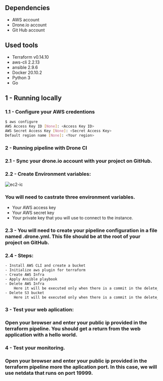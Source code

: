 ## Dependencies
- AWS account 
- Drone.io account
- Git Hub account


## Used tools

- Terraform v0.14.10 
- aws-cli 2.2.13
- ansible 2.9.6
- Docker 20.10.2
- Python 3
- Go 

## 1 - Running locally

### 1.1 - Configure your AWS credentions
```bash
$ aws configure
AWS Access Key ID [None]: <Access Key ID>
AWS Secret Access Key [None]: <Secret Access Key>
Default region name [None]: <Your region>
```

### 2 - Running pipeline with Drone CI

### 2.1 - Sync your drone.io account with your project on GitHub.
### 2.2 - Create Environment variables:

![ec2-ic](https://docs.drone.io/screenshots/repository_secrets.png)
### You will need to castrate three environment variables.

- Your AWS access key
- Your AWS secret key
- Your private key that you will use to connect to the instance.

### 2.3 - You will need to create your pipeline configuration in a file named .drone.yml. This file should be at the root of your project on GitHub.
### 2.4 - Steps:
```bash
- Install AWS CLI and create a bucket
- Initialize aws plugin for terraform
- Create AWS Infra
- Apply Ansible playbook
- Delete AWS Infra
    Here it will be executed only when there is a commit in the delete_infra branch
- Delete S3 bucket
    Here it will be executed only when there is a commit in the delete_infra branch
```

### 3 - Test your web aplication: 

### Open your browser and enter your public ip provided in the terraform pipeline. You should get a return from the web application with a hello world.




### 4 - Test your monitoring.
### Open your browser and enter your public ip provided in the terraform pipeline more the aplication port. In this case, we will use netdata that runs on port 19999.





